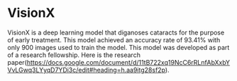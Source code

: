 # VisionX
VisionX is a deep learning model that diganoses cataracts for the purpose of early treatment. 
This model achieved an accuracy rate of 93.41% with only 900 images used to train the model.
This model was developed as part of a research fellowship.
Here is the research paper(https://docs.google.com/document/d/11tB722xq19NcC6rRLnfAbXxbYVvLGwq3LYyqD7YDi3c/edit#heading=h.aa9itg28sf2p).